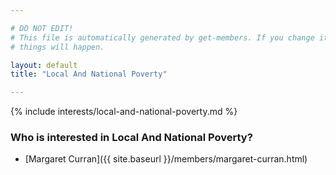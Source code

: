 ```yaml
---

# DO NOT EDIT!
# This file is automatically generated by get-members. If you change it, bad
# things will happen.

layout: default
title: "Local And National Poverty"

---
```


{% include interests/local-and-national-poverty.md %}

### Who is interested in Local And National Poverty?


* [Margaret Curran]({{ site.baseurl }}/members/margaret-curran.html)
